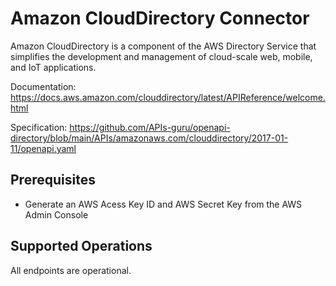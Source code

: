 # Amazon CloudDirectory Connector
Amazon CloudDirectory is a component of the AWS Directory Service that simplifies the development and management of cloud-scale web, mobile, and IoT applications.

Documentation: https://docs.aws.amazon.com/clouddirectory/latest/APIReference/welcome.html

Specification: https://github.com/APIs-guru/openapi-directory/blob/main/APIs/amazonaws.com/clouddirectory/2017-01-11/openapi.yaml

## Prerequisites

+ Generate an AWS Acess Key ID and AWS Secret Key from the AWS Admin Console

## Supported Operations
All endpoints are operational.